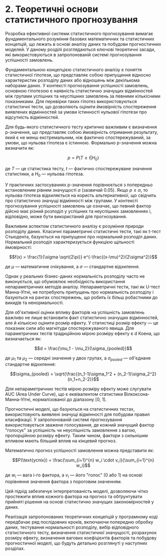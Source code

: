 # 2. Теоретичні основи статистичного прогнозування

Розробка ефективної системи статистичного прогнозування вимагає фундаментального розуміння базових математичних та статистичних концепцій, що лежать в основі аналізу даних та побудови прогностичних моделей. У даному розділі розглядаються ключові теоретичні засади, які використовуються в запропонованій системі прогнозування успішності замовлень.

Фундаментальною концепцією статистичного аналізу є поняття статистичної гіпотези, що представляє собою припущення відносно характеристик розподілу даних або відношень між декількома наборами даних. У контексті прогнозування успішності замовлень, основною гіпотезою є наявність статистично значущих відмінностей між групами успішних та неуспішних замовлень за певними кількісними показниками. Для перевірки таких гіпотез використовуються статистичні тести, що дозволяють оцінити ймовірність спостереження виявлених відмінностей за умови істинності нульової гіпотези про відсутність відмінностей.

Для будь-якого статистичного тесту критично важливим є визначення p-значення, що представляє собою ймовірність отримання результату, який є не менш екстремальним, ніж фактично спостережуваний, за умови, що нульова гіпотеза є істинною. Формально p-значення можна визначити як:

$$p = P(T \geq t | H_0)$$

де $T$ — це статистика тесту, $t$ — фактично спостережуване значення статистики, а $H_0$ — нульова гіпотеза.

У практичних застосуваннях p-значення порівнюється з попередньо встановленим рівнем значущості $\alpha$ (зазвичай 0.05). Якщо $p \leq \alpha$, то нульова гіпотеза відхиляється на користь альтернативної, що свідчить про статистично значущі відмінності між групами. У контексті прогнозування успішності замовлень це означає, що певний фактор дійсно має різний розподіл у успішних та неуспішних замовленнях і, відповідно, може бути використаний для прогнозування.

Важливим аспектом статистичного аналізу є розуміння природи розподілу даних. Класичні параметричні статистичні тести, такі як t-тест Стьюдента, базуються на припущенні про нормальний розподіл даних. Нормальний розподіл характеризується функцією щільності ймовірності:

$$f(x) = \frac{1}{\sigma \sqrt{2\pi}} e^{-\frac{(x-\mu)^2}{2\sigma^2}}$$

де $\mu$ — математичне очікування, а $\sigma$ — стандартне відхилення.

Однак у реальних бізнес-даних нормальність розподілу часто не виконується, що обумовлює необхідність використання непараметричних методів аналізу. Непараметричні тести, такі як U-тест Манна-Уітні, не потребують припущень про нормальність розподілу і базуються на рангах спостережень, що робить їх більш робастними до викидів та ненормальності.

Для об'єктивної оцінки впливу факторів на успішність замовлень важливо не лише встановити факт статистично значущих відмінностей, але й кількісно оцінити розмір ефекту. У статистиці розмір ефекту — це показник сили або магнітуди спостережуваного явища. Для параметричних тестів традиційною мірою розміру ефекту є d Коена, що визначається як:

$$d = \frac{\mu_1 - \mu_2}{\sigma_{pooled}}$$

де $\mu_1$ та $\mu_2$ — середні значення у двох групах, а $\sigma_{pooled}$ — об'єднане стандартне відхилення:

$$\sigma_{pooled} = \sqrt{\frac{(n_1-1)\sigma_1^2 + (n_2-1)\sigma_2^2}{n_1+n_2-2}}$$

Для непараметричних тестів мірою розміру ефекту може слугувати AUC (Area Under Curve), що є еквівалентом статистики Вілкоксона-Манна-Уітні, нормалізованої до діапазону [0, 1].

Прогностичні моделі, що базуються на статистичних тестах, використовують виявлені значущі відмінності для побудови правил класифікації. У запропонованій системі прогнозування використовується зважене голосування, де кожний значущий фактор "голосує" за успішність чи неуспішність замовлення з вагою, пропорційною розміру ефекту. Таким чином, фактори з сильнішим впливом мають більший вплив на кінцевий прогноз.

Математично прогноз успішності замовлення можна представити як:

$$P(\text{успіх}) = \frac{\sum_{i=1}^{n} w_i \cdot v_i}{\sum_{i=1}^{n} w_i}$$

де $w_i$ — вага i-го фактора, а $v_i$ — його "голос" (0 або 1) на основі порівняння значення фактора з пороговим значенням.

Цей підхід забезпечує інтерпретованість моделі, дозволяючи чітко простежити вплив кожного фактора на прогноз та обґрунтувати прийняті рішення на основі статистично значущих закономірностей у даних.

Реалізація запропонованих теоретичних концепцій у програмному коді передбачає ряд послідовних кроків, включаючи попередню обробку даних, тестування нормальності розподілу, вибір відповідного статистичного тесту, визначення статистичної значущості, розрахунок розміру ефекту, визначення вагових коефіцієнтів факторів та побудову прогностичної моделі, що будуть детально розглянуті у наступних розділах.
